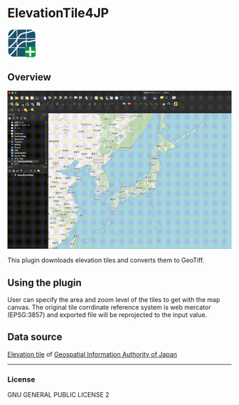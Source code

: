 # ElevationTile4JP
![](icon.png)

## Overview

![](./img/mov.gif)

This plugin downloads elevation tiles and converts them to GeoTiff.

## Using the plugin
User can specify the area and zoom level of the tiles to get with the map canvas.
The original tile corrdinate reference system is web mercator (EPSG:3857) and exported file will be reprojected to the input value.

## Data source
[Elevation tile](https://maps.gsi.go.jp/development/ichiran.html#dem) of [Geospatial Information Authority of Japan](https://www.gsi.go.jp/)

---

### License
GNU GENERAL PUBLIC LICENSE 2